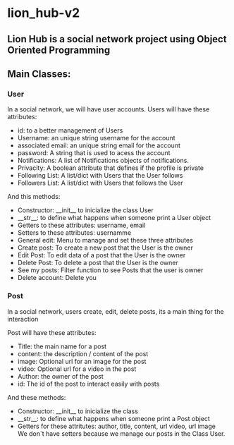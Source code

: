 # lion_hub-v2

## Lion Hub is a social network project using Object Oriented Programming

## Main Classes:

### User
In a social network, we will have user accounts.
Users will have these attributes:
<ul>
    <li>id: to a better management of Users </li>
    <li>Username: an unique string username for the account</li>
    <li>associated email: an unique string email for the account</li>
    <li>password: A string that is used to acess the account</li>
    <li>Notifications: A list of Notifications objects of notifications.</li>
    <li>Privacity: A boolean attribute that defines if the profile is private</li>
    <li>Following List: A list/dict with Users that the User follows</li>
    <li>Followers List: A list/dict with Users that follows the User</li>
</ul>
And this methods:
<ul>
    <li>Constructor: __init__ to inicialize the class User</li>
    <li>__str__: to define what happens when someone print a User object</li>
    <li>Getters to these attributes: username, email</li>
    <li>Setters to these attributes: usernamme</li>
    <li>General edit: Menu to manage and set these three attributes</li>
    <li>Create post: To create a new post that the User is the owner</li>
    <li>Edit Post: To edit data of a post that the User is the owner</li>
    <li>Delete Post: To delete a post that the User is the owner</li>
    <li>See my posts: Filter function to see Posts that the user is owner</li>
    <li>Delete account: Delete you</li>
</ul>


### Post
In a social network, users create, edit, delete posts, its a main thing for the interaction

Post will have these attributes:
<ul>
    <li>Title: the main name for a post</li>
    <li>content: the description / content of the post</li>
    <li>image: Optional url for an image for the post</li>
    <li>video: Optional url for a video in the post</li>
    <li>Author: the owner of the post</li>
    <li>id: The id of the post to interact easily with posts</li>
</ul>

And these methods:
<ul>
    <li>Constructor: __init__ to inicialize the class</li>
    <li>__str__: to define what happens when someone print a Post object</li>
    <li>Getters for these attritutes: author, title, content, url video, url image</li>
    We don´t have setters because we manage our posts in the Class User.
</ul>

## 
